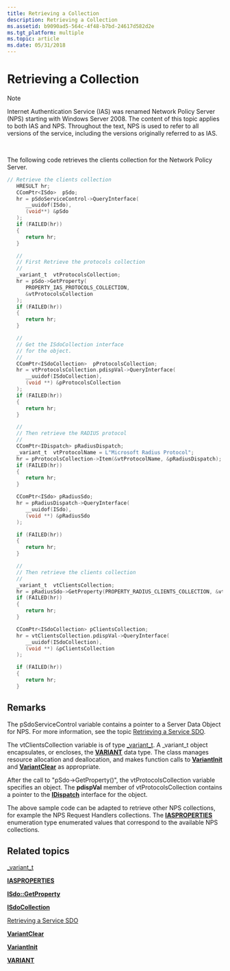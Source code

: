 ```yaml
---
title: Retrieving a Collection
description: Retrieving a Collection
ms.assetid: b9090ad5-564c-4f48-b7bd-24617d582d2e
ms.tgt_platform: multiple
ms.topic: article
ms.date: 05/31/2018
---
```


# Retrieving a Collection

> [!Note]  
> Internet Authentication Service (IAS) was renamed Network Policy Server (NPS) starting with Windows Server 2008. The content of this topic applies to both IAS and NPS. Throughout the text, NPS is used to refer to all versions of the service, including the versions originally referred to as IAS.

 

The following code retrieves the clients collection for the Network Policy Server.


```C++
// Retrieve the clients collection 
   HRESULT hr;
   CComPtr<ISdo>  pSdo;
   hr = pSdoServiceControl->QueryInterface(
      __uuidof(ISdo),
      (void**) &pSdo
   );
   if (FAILED(hr))
   {
      return hr;
   }

   //
   // First Retrieve the protocols collection
   //
   _variant_t  vtProtocolsCollection;
   hr = pSdo->GetProperty(
      PROPERTY_IAS_PROTOCOLS_COLLECTION,
      &vtProtocolsCollection
   );
   if (FAILED(hr))
   {
      return hr;
   }

   //
   // Get the ISdoCollection interface 
   // for the object.
   //
   CComPtr<ISdoCollection>  pProtocolsCollection;
   hr = vtProtocolsCollection.pdispVal->QueryInterface(
      __uuidof(ISdoCollection), 
      (void **) &pProtocolsCollection
   );
   if (FAILED(hr))
   {
      return hr;
   }

   //
   // Then retrieve the RADIUS protocol
   //
   CComPtr<IDispatch> pRadiusDispatch;
   _variant_t  vtProtocolName = L"Microsoft Radius Protocol";
   hr = pProtocolsCollection->Item(&vtProtocolName, &pRadiusDispatch);
   if (FAILED(hr))
   {
      return hr;
   }

   CComPtr<ISdo> pRadiusSdo;
   hr = pRadiusDispatch->QueryInterface(      
      __uuidof(ISdo), 
      (void **) &pRadiusSdo
   );

   if (FAILED(hr))
   {
      return hr;
   }

   //
   // Then retrieve the clients collection
   //
   _variant_t  vtClientsCollection;
   hr = pRadiusSdo->GetProperty(PROPERTY_RADIUS_CLIENTS_COLLECTION, &vtClientsCollection);
   if (FAILED(hr))
   {
      return hr;
   }

   CComPtr<ISdoCollection> pClientsCollection;
   hr = vtClientsCollection.pdispVal->QueryInterface(      
      __uuidof(ISdoCollection), 
      (void **) &pClientsCollection
   );

   if (FAILED(hr))
   {
      return hr;
   }

```



## Remarks

The pSdoServiceControl variable contains a pointer to a Server Data Object for NPS. For more information, see the topic [Retrieving a Service SDO](/windows/desktop/Nps/sdo-retrieving-a-service-sdo).

The vtClientsCollection variable is of type [\_variant\_t](/previous-versions/visualstudio/visual-studio-6.0/aa278648(v=vs.60)). A \_variant\_t object encapsulates, or encloses, the [**VARIANT**](/windows/win32/api/oaidl/ns-oaidl-variant) data type. The class manages resource allocation and deallocation, and makes function calls to [**VariantInit**](/windows/win32/api/oleauto/nf-oleauto-variantinit) and [**VariantClear**](/windows/win32/api/oleauto/nf-oleauto-variantclear) as appropriate.

After the call to "pSdo->GetProperty()", the vtProtocolsCollection variable specifies an object. The **pdispVal** member of vtProtocolsCollection contains a pointer to the [**IDispatch**](/windows/win32/api/oaidl/nn-oaidl-idispatch) interface for the object.

The above sample code can be adapted to retrieve other NPS collections, for example the NPS Request Handlers collections. The [**IASPROPERTIES**](/windows/desktop/api/sdoias/ne-sdoias-iasproperties) enumeration type enumerated values that correspond to the available NPS collections.

## Related topics

<dl> <dt>

[\_variant\_t](/previous-versions/visualstudio/visual-studio-6.0/aa278648(v=vs.60))
</dt> <dt>

[**IASPROPERTIES**](/windows/desktop/api/sdoias/ne-sdoias-iasproperties)
</dt> <dt>

[**ISdo::GetProperty**](/windows/desktop/api/sdoias/nf-sdoias-isdo-getproperty)
</dt> <dt>

[**ISdoCollection**](/windows/desktop/api/sdoias/nn-sdoias-isdocollection)
</dt> <dt>

[Retrieving a Service SDO](/windows/desktop/Nps/sdo-retrieving-a-service-sdo)
</dt> <dt>

[**VariantClear**](/windows/win32/api/oleauto/nf-oleauto-variantclear)
</dt> <dt>

[**VariantInit**](/windows/win32/api/oleauto/nf-oleauto-variantinit)
</dt> <dt>

[**VARIANT**](/windows/win32/api/oaidl/ns-oaidl-variant)
</dt> </dl>

 

 